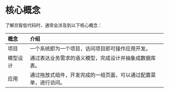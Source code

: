 # 核心概念
了解京智低代码时，通常会涉及到以下核心概念：

概念|介绍
:---|:---
项目| 一个系统即为一个项目，访问项目即可操作应用开发。
模型设计|通过表达业务需求的语义模型，完成设计并抽象成数据库表。
应用|通过拖放式组件，开发完成的一组页面，可以通过配置菜单，进行访问。
